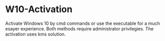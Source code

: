# W10-Activation
Activate Windows 10 by cmd commands or use the executable for a much esayer experience.
Both methods require administrator privilegies.
The activation uses kms solution.

